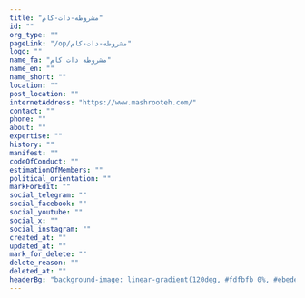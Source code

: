 ```yaml
---
title: "مشروطه-دات-کام"
id: ""
org_type: ""
pageLink: "/op/مشروطه-دات-کام"
logo: ""
name_fa: "مشروطه دات کام"
name_en: ""
name_short: ""
location: ""
post_location: ""
internetAddress: "https://www.mashrooteh.com/"
contact: ""
phone: ""
about: ""
expertise: ""
history: ""
manifest: ""
codeOfConduct: ""
estimationOfMembers: ""
political_orientation: ""
markForEdit: ""
social_telegram: ""
social_facebook: ""
social_youtube: ""
social_x: ""
social_instagram: ""
created_at: ""
updated_at: ""
mark_for_delete: ""
delete_reason: ""
deleted_at: ""
headerBg: "background-image: linear-gradient(120deg, #fdfbfb 0%, #ebedee 100%);"
---
```

